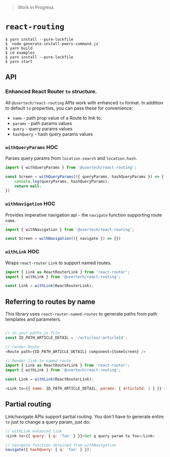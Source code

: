 > Work in Progress

# `react-routing`

    $ yarn install --pure-lockfile
    $ `node generate-install-peers-command.js`
    $ yarn build
    $ cd examples
    $ yarn install --pure-lockfile
    $ yarn start

## API

### Enhanced React Router `to` structure.

All `@usertech/react-routing` APIs work with enhanced `to` format.
In addition to default `to` properties, you can pass these for convenience:

- `name` - path prop value of a Route to link to.
- `params` - path params values
- `query` - query params values
- `hashQuery` - hash query params values

### `withQueryParams` HOC

Parses query params from `location.search` and `location.hash`.

```javascript
import { withQueryParams } from '@usertech/react-routing';

const Screen = withQueryParams(({ queryParams, hashQueryParams }) => {
    console.log(queryParams, hashQueryParams);
    return null;
})
```

### `withNavigation` HOC

Provides imperative navigation api - the `navigate` function supporting route `name`.

```javascript
import { withNavigation } from '@usertech/react-routing';

const Screen = withNavigation(({ navigate }) => {})
```

### `withLink` HOC

Wraps `react-router` `Link` to support named routes.

```javascript
import { Link as ReactRouterLink } from 'react-router';
import { withLink } from '@usertech/react-routing';

const Link = withLink(ReactRouterLink);
```

## Referring to routes by name

This library uses `react-router-named-routes` to generate paths from path templates and parameters.

```javascript

// in your paths.js file
const ID_PATH_ARTICLE_DETAIL = '/articles/:articleId';

// render Route
<Route path={ID_PATH_ARTICLE_DETAIL} component={SomeScreen} />

// Render link to named route
import { Link as ReactRouterLink } from 'react-router';
import { withLink } from '@usertech/react-routing';

const Link = withLink(ReactRouterLink);

<Link to={{ name: ID_PATH_ARTICLE_DETAIL, params: { articleId: 1 } }} >Article 1 detail</Link>

```

## Partial routing

Link/navigate APIs support partial routing. You don't have to generate entire `to` just to change a query param,
just do:

```javascript
// withLink enhanced link
<Link to={{ query: { q: 'foo' } }}>Set q query param to foo</Link>

// navigate function obtained from withNavigation
navigate({ hashQuery: { q: 'foo' } });
```
